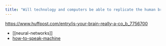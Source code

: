 ```yaml
---
title: "Will technology and computers be able to replicate the human brain?"
---
```

https://www.huffpost.com/entry/is-your-brain-really-a-co_b_7756700

- [[neural-networks]]
- [how-to-speak-machine](how-to-speak-machine.md)